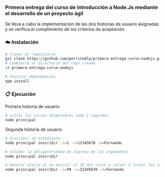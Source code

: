 ### Primera entrega del curso de introducción a Node.Js mediante el desarrollo de un proyecto ágil

Se lleva a cabo la implementación de las dos historias de usuario asignadas y se verifica el cumplimiento de los criterios de aceptación.

### :cloud: Instalación


```bash
# Clonar el repositorio
git clone https://github.com/perritodlp/primera-entrega-curso-nodejs.git
# Cambiarse al directorio del repo creado
cd primera-entrega-curso-nodejs
```

```bash
# Instalar dependencias
npm install
```

### :clipboard: Ejecución

Primera historia de usuario

```bash
# Listar los cursos disponibles cada 2 segundos
node principal
```

Segunda historia de usuario

```bash
# Inscribir un estudiante
node principal inscribir -i=1 -c=12345678 -n=Fernando

# Validar la obligatoriedad de ingreso de los argumentos 
node principal inscribir

# Generar alerta al no existir el ID del curso y volver a listar los cursos
node principal inscribir -i=99 -c=12345678 -n=Fernando
```